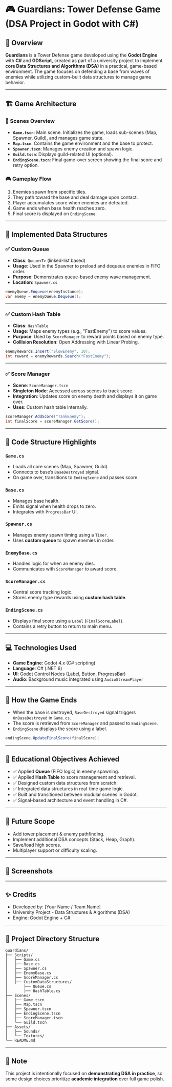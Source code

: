 # 🎮 Guardians: Tower Defense Game (DSA Project in Godot with C#)

## 📘 Overview

**Guardians** is a Tower Defense game developed using the **Godot Engine** with **C#** and **GDScript**, created as part of a university project to implement **core Data Structures and Algorithms (DSA)** in a practical, game-based environment. The game focuses on defending a base from waves of enemies while utilizing custom-built data structures to manage game behavior.

---

## 🏗️ Game Architecture

### 📂 Scenes Overview

- **`Game.tscn`**: Main scene. Initializes the game, loads sub-scenes (Map, Spawner, Guild), and manages game state.
- **`Map.tscn`**: Contains the game environment and the base to protect.
- **`Spawner.tscn`**: Manages enemy creation and spawn logic.
- **`Guild.tscn`**: Displays guild-related UI (optional).
- **`EndingScene.tscn`**: Final game-over screen showing the final score and retry option.

### 🎮 Gameplay Flow

1. Enemies spawn from specific tiles.
2. They path toward the base and deal damage upon contact.
3. Player accumulates score when enemies are defeated.
4. Game ends when base health reaches zero.
5. Final score is displayed on `EndingScene`.

---

## 🧮 Implemented Data Structures

### ✅ Custom Queue

- **Class**: `Queue<T>` (linked-list based)
- **Usage**: Used in the Spawner to preload and dequeue enemies in FIFO order.
- **Purpose**: Demonstrates queue-based enemy wave management.
- **Location**: `Spawner.cs`

```csharp
enemyQueue.Enqueue(enemyInstance);
var enemy = enemyQueue.Dequeue();
```

---

### ✅ Custom Hash Table

- **Class**: `HashTable`
- **Usage**: Maps enemy types (e.g., "FastEnemy") to score values.
- **Purpose**: Used by `ScoreManager` to reward points based on enemy type.
- **Collision Resolution**: Open Addressing with Linear Probing.

```csharp
enemyRewards.Insert("SlowEnemy", 10);
int reward = enemyRewards.Search("FastEnemy");
```

---

### ✅ Score Manager

- **Scene**: `ScoreManager.tscn`
- **Singleton Node**: Accessed across scenes to track score.
- **Integration**: Updates score on enemy death and displays it on game over.
- **Uses**: Custom hash table internally.

```csharp
scoreManager.AddScore("TankEnemy");
int finalScore = scoreManager.GetScore();
```

---

## 🧠 Code Structure Highlights

### `Game.cs`
- Loads all core scenes (Map, Spawner, Guild).
- Connects to base’s `BaseDestroyed` signal.
- On game over, transitions to `EndingScene` and passes score.

### `Base.cs`
- Manages base health.
- Emits signal when health drops to zero.
- Integrates with `ProgressBar` UI.

### `Spawner.cs`
- Manages enemy spawn timing using a `Timer`.
- Uses **custom queue** to spawn enemies in order.

### `EnemyBase.cs`
- Handles logic for when an enemy dies.
- Communicates with `ScoreManager` to award score.

### `ScoreManager.cs`
- Central score tracking logic.
- Stores enemy type rewards using **custom hash table**.

### `EndingScene.cs`
- Displays final score using a `Label` (`FinalScoreLabel`).
- Contains a retry button to return to main menu.

---

## 💻 Technologies Used

- **Game Engine**: Godot 4.x (C# scripting)
- **Language**: C# (.NET 6)
- **UI**: Godot Control Nodes (Label, Button, ProgressBar)
- **Audio**: Background music integrated using `AudioStreamPlayer`

---

## 🏁 How the Game Ends

- When the base is destroyed, `BaseDestroyed` signal triggers `OnBaseDestroyed` in `Game.cs`.
- The score is retrieved from `ScoreManager` and passed to `EndingScene`.
- `EndingScene` displays the score using a label.

```csharp
endingScene.UpdateFinalScore(finalScore);
```

---

## 🎯 Educational Objectives Achieved

- ✅ Applied **Queue** (FIFO logic) in enemy spawning.
- ✅ Applied **Hash Table** to score management and retrieval.
- ✅ Designed custom data structures from scratch.
- ✅ Integrated data structures in real-time game logic.
- ✅ Built and transitioned between modular scenes in Godot.
- ✅ Signal-based architecture and event handling in C#.

---

## 🚀 Future Scope

- Add tower placement & enemy pathfinding.
- Implement additional DSA concepts (Stack, Heap, Graph).
- Save/load high scores.
- Multiplayer support or difficulty scaling.

---

## 📸 Screenshots



---

## ✨ Credits

- Developed by: [Your Name / Team Name]
- University Project - Data Structures & Algorithms (DSA)
- Engine: Godot Engine + C#

---

## 📁 Project Directory Structure

```
Guardians/
├── Scripts/
│   ├── Game.cs
│   ├── Base.cs
│   ├── Spawner.cs
│   ├── EnemyBase.cs
│   ├── ScoreManager.cs
│   ├── CustomDataStructures/
│       ├── Queue.cs
│       ├── HashTable.cs
├── Scenes/
│   ├── Game.tscn
│   ├── Map.tscn
│   ├── Spawner.tscn
│   ├── EndingScene.tscn
│   ├── ScoreManager.tscn
│   └── Guild.tscn
├── Assets/
│   ├── Sounds/
│   └── Textures/
└── README.md
```

---

## 📌 Note

This project is intentionally focused on **demonstrating DSA in practice**, so some design choices prioritize **academic integration** over full game polish.
